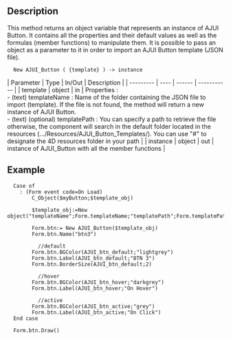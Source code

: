 ﻿<!--New AJUI_Button ( {template_obj} ) -> AJUI Tip instance -->


## Description

This method returns an object variable that represents an instance of AJUI Button. It contains all the properties and their default values as well as the formulas (member functions) to manipulate them. It is possible to pass an object as a parameter to it in order to import an AJUI Button template (JSON file). 

```4d
  New AJUI_Button ( {template} ) -> instance
```

| Parameter | Type | In/Out | Description |
| --------- | ---- | ------ | ----------- |
| template | object | in | Properties :<br> - (text) templateName :  Name of the folder containing the JSON file to import (template). If the file is not found, the method will return a new instance of AJUI Button.<br> - (text) (optional) templatePath : You can specify a path to retrieve the file otherwise, the component will search in the default folder located in the resources (.../Resources/AJUI_Button_Templates/). You can use "#" to designate the 4D resources folder in your path |
| instance | object | out | instance of AJUI_Button with all the member functions |


## Example

```4d
  Case of 
	: (Form event code=On Load)
	    C_Object($myButton;$template_obj)

        $template_obj:=New object("templateName";Form.templateName;"templatePath";Form.templatePath)
		
		Form.btn:= New AJUI_Button($template_obj) 
		Form.btn.Name("btn3")
		
		  //default
		Form.btn.BGColor(AJUI_btn_default;"lightgrey")
		Form.btn.Label(AJUI_btn_default;"BTN 3")
		Form.btn.BorderSize(AJUI_btn_default;2)
		
		  //hover
		Form.btn.BGColor(AJUI_btn_hover;"darkgrey")
		Form.btn.Label(AJUI_btn_hover;"On Hover")
		
		  //active
		Form.btn.BGColor(AJUI_btn_active;"grey")
		Form.btn.Label(AJUI_btn_active;"On Click")
  End case 

  Form.btn.Draw()
  
